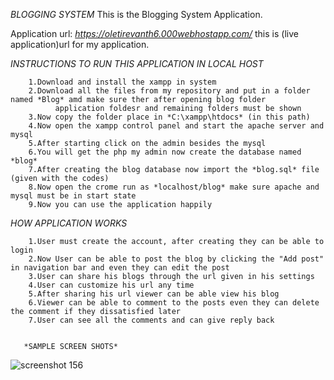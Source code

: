 *BLOGGING SYSTEM*
This is the Blogging System Application.

Application url: *https://oletirevanth6.000webhostapp.com/*  this is (live application)url for my application.

 *INSTRUCTIONS TO RUN THIS APPLICATION IN LOCAL HOST*
      
        1.Download and install the xampp in system
        2.Download all the files from my repository and put in a folder named *Blog* amd make sure ther after opening blog folder 
              application foldesr and remaining folders must be shown
        3.Now copy the folder place in *C:\xampp\htdocs* (in this path) 
        4.Now open the xampp control panel and start the apache server and mysql
        5.After starting click on the admin besides the mysql
        6.You will get the php my admin now create the database named *blog*
        7.After creating the blog database now import the *blog.sql* file (given with the codes)
        8.Now open the crome run as *localhost/blog* make sure apache and mysql must be in start state
        9.Now you can use the application happily
        
 *HOW APPLICATION WORKS*
      
        1.User must create the account, after creating they can be able to login
        2.Now User can be able to post the blog by clicking the "Add post" in navigation bar and even they can edit the post
        3.User can share his blogs through the url given in his settings
        4.User can customize his url any time
        5.After sharing his url viewer can be able view his blog
        6.Viewer can be able to comment to the posts even they can delete the comment if they dissatisfied later
        7.User can see all the comments and can give reply back
        
        
       *SAMPLE SCREEN SHOTS*
       
![screenshot 156](https://user-images.githubusercontent.com/28429834/48701011-779b4b80-ec13-11e8-8abd-8c208b967dfd.png)




